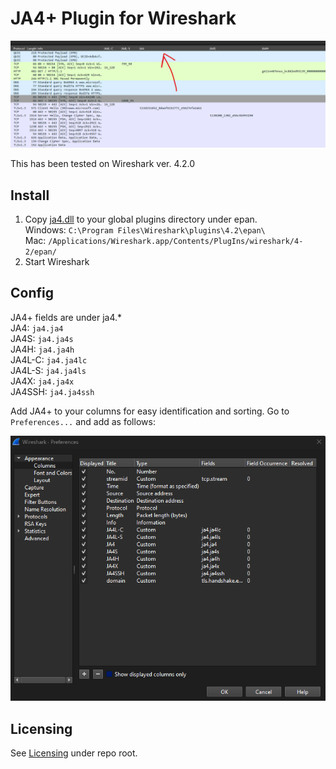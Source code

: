 # JA4+ Plugin for Wireshark

![JA4](https://github.com/FoxIO-LLC/ja4/blob/main/wireshark/screenshot.png)

This has been tested on Wireshark ver. 4.2.0

## Install
1. Copy [ja4.dll](https://github.com/FoxIO-LLC/ja4/blob/main/wireshark/ja4.dll) to your global plugins directory under epan.  
Windows: ```C:\Program Files\Wireshark\plugins\4.2\epan\```  
Mac: ```/Applications/Wireshark.app/Contents/PlugIns/wireshark/4-2/epan/```  
2. Start Wireshark

## Config
JA4+ fields are under ja4.*  
JA4: ```ja4.ja4```  
JA4S: ```ja4.ja4s```  
JA4H: ```ja4.ja4h```  
JA4L-C: ```ja4.ja4lc```  
JA4L-S: ```ja4.ja4ls```  
JA4X: ```ja4.ja4x```  
JA4SSH: ```ja4.ja4ssh```  

Add JA4+ to your columns for easy identification and sorting. Go to ```Preferences...``` and add as follows:

![Config](https://github.com/FoxIO-LLC/ja4/blob/main/wireshark/column-config.png)

## Licensing
See [Licensing](https://github.com/FoxIO-LLC/ja4/tree/main#licensing) under repo root.

